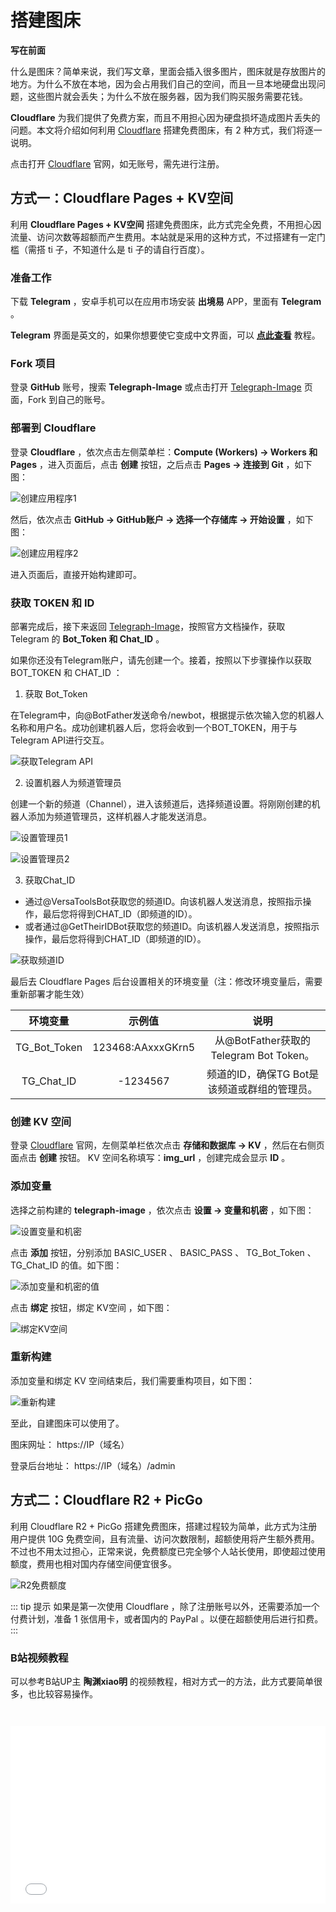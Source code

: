 # 搭建图床

**写在前面** 

什么是图床？简单来说，我们写文章，里面会插入很多图片，图床就是存放图片的地方。为什么不放在本地，因为会占用我们自己的空间，而且一旦本地硬盘出现问题，这些图片就会丢失；为什么不放在服务器，因为我们购买服务需要花钱。

**Cloudflare** 为我们提供了免费方案，而且不用担心因为硬盘损坏造成图片丢失的问题。本文将介绍如何利用  [Cloudflare](https://www.cloudflare-cn.com/)  搭建免费图床，有 2 种方式，我们将逐一说明。

 点击打开 [Cloudflare](https://www.cloudflare-cn.com/) 官网，如无账号，需先进行注册。

## 方式一：Cloudflare Pages + KV空间

利用 **Cloudflare Pages + KV空间** 搭建免费图床，此方式完全免费，不用担心因流量、访问次数等超额而产生费用。本站就是采用的这种方式，不过搭建有一定门槛（需搭 ti 子，不知道什么是 ti 子的请自行百度）。

### 准备工作

下载 **Telegram** ，安卓手机可以在应用市场安装 **出境易** APP，里面有 **Telegram** 。

**Telegram** 界面是英文的，如果你想要使它变成中文界面，可以 **[点此查看](https://zblogs.top/how-to-change-telegram-language/#telegram-%E5%AE%89%E5%8D%93%E7%89%88%E8%AE%BE%E7%BD%AE%E4%B8%AD%E6%96%87)** 教程。

### Fork 项目

登录 **GitHub** 账号，搜索 **Telegraph-Image** 或点击打开 [Telegraph-Image](https://github.com/cf-pages/Telegraph-Image) 页面，Fork 到自己的账号。

### 部署到 Cloudflare

登录 **Cloudflare** ，依次点击左侧菜单栏：**Compute (Workers) → Workers 和 Pages** ，进入页面后，点击 **创建** 按钮，之后点击 **Pages → 连接到 Git** ，如下图：

![创建应用程序1](https://img.qxiansen.online/file/AgACAgUAAyEGAASG4H8TAAMZZ4CCK23mmZZnfcbJLXgaDkAkmrQAAlPBMRv3vQFUbhuhFniYvfUBAAMCAAN5AAM2BA.png)

然后，依次点击 **GitHub → GitHub账户 → 选择一个存储库 → 开始设置** ，如下图：

![创建应用程序2](https://img.qxiansen.online/file/AgACAgUAAyEGAASG4H8TAAMaZ4CDEjmgN-djlO5aVrTrBmmLtxYAAlbBMRv3vQFU9QEhG2k7x1YBAAMCAAN5AAM2BA.png)

进入页面后，直接开始构建即可。

### 获取 TOKEN 和 ID

部署完成后，接下来返回 [Telegraph-Image](https://github.com/cf-pages/Telegraph-Image)，按照官方文档操作，获取 Telegram 的 **Bot_Token 和 Chat_ID** 。

如果你还没有Telegram账户，请先创建一个。接着，按照以下步骤操作以获取 BOT_TOKEN 和 CHAT_ID ：

1. 获取 Bot_Token

在Telegram中，向@BotFather发送命令/newbot，根据提示依次输入您的机器人名称和用户名。成功创建机器人后，您将会收到一个BOT_TOKEN，用于与Telegram API进行交互。

![获取Telegram API](https://img.qxiansen.online/file/AgACAgUAAyEGAASG4H8TAAMbZ4CF3Cbgu5cmfsh0JUm984M8LlYAAlrBMRv3vQFUz1W06LOcJx8BAAMCAAN4AAM2BA.png)

2. 设置机器人为频道管理员

创建一个新的频道（Channel），进入该频道后，选择频道设置。将刚刚创建的机器人添加为频道管理员，这样机器人才能发送消息。

![设置管理员1](https://img.qxiansen.online/file/AgACAgUAAyEGAASG4H8TAAMcZ4CGh5ZSCnGLVrnNu6YhB6oPSLYAAlvBMRv3vQFUd8A3Fs_G5coBAAMCAAN4AAM2BA.png)

![设置管理员2](https://img.qxiansen.online/file/AgACAgUAAyEGAASG4H8TAAMdZ4CG0bJNLnGvspaUrtSdX08mgf8AAlzBMRv3vQFU1byrHtBKwRwBAAMCAAN5AAM2BA.png)

3. 获取Chat_ID

- 通过@VersaToolsBot获取您的频道ID。向该机器人发送消息，按照指示操作，最后您将得到CHAT_ID（即频道的ID）。
- 或者通过@GetTheirIDBot获取您的频道ID。向该机器人发送消息，按照指示操作，最后您将得到CHAT_ID（即频道的ID）。

![获取频道ID](https://img.qxiansen.online/file/AgACAgUAAyEGAASG4H8TAAMeZ4CHKpTRNrtdKF84fNR_CfuX_iUAAl3BMRv3vQFUhs6BlWqmd2ABAAMCAAN4AAM2BA.png)

最后去 Cloudflare Pages 后台设置相关的环境变量（注：修改环境变量后，需要重新部署才能生效）

| 环境变量      |    示例值   | 说明     |
|    :----:    |    :----:   |  :----: |
| TG_Bot_Token | 123468:AAxxxGKrn5   | 从@BotFather获取的Telegram Bot Token。   |
| TG_Chat_ID   | -1234567        | 频道的ID，确保TG Bot是该频道或群组的管理员。   |

### 创建 KV 空间

登录 [Cloudflare](https://www.cloudflare-cn.com/) 官网，左侧菜单栏依次点击 **存储和数据库 → KV** ，然后在右侧页面点击 **创建** 按钮。 KV 空间名称填写：**img_url** ，创建完成会显示 **ID** 。

### 添加变量

选择之前构建的 **telegraph-image** ，依次点击 **设置 → 变量和机密** ，如下图：

![设置变量和机密](https://img.qxiansen.online/file/AgACAgUAAyEGAASG4H8TAAMfZ4DBRNWXavf4y5gZ8HS32BKmBwwAAnDCMRv3vQFUC4bLdm2LvgoBAAMCAAN5AAM2BA.png)

点击 **添加** 按钮，分别添加 BASIC_USER 、 BASIC_PASS 、 TG_Bot_Token 、 
TG_Chat_ID 的值。如下图： 

![添加变量和机密的值](https://img.qxiansen.online/file/AgACAgUAAyEGAASG4H8TAAMgZ4DGLLkePc0OiYNKYNDuic8l0toAAnrCMRv3vQFU1SqM2ZbzbDEBAAMCAAN4AAM2BA.png)

点击 **绑定** 按钮，绑定 KV空间 ，如下图：

![绑定KV空间](https://img.qxiansen.online/file/AgACAgUAAyEGAASG4H8TAAMhZ4DHH17BvSOEZZAXtWdiPqa99QMAAoHCMRv3vQFUhc8JVq_vcFQBAAMCAAN5AAM2BA.png)

### 重新构建

添加变量和绑定 KV 空间结束后，我们需要重构项目，如下图：

![重新构建](https://img.qxiansen.online/file/AgACAgUAAyEGAASG4H8TAAMiZ4DIX2cCfzA5xkFErCPJl5n1Z-kAAoPCMRv3vQFUowO3lc8EEJwBAAMCAAN3AAM2BA.png)

至此，自建图床可以使用了。

图床网址： https://IP（域名）

登录后台地址： https://IP（域名）/admin

## 方式二：Cloudflare R2 + PicGo

利用 Cloudflare R2 + PicGo 搭建免费图床，搭建过程较为简单，此方式为注册用户提供 10G 免费空间，且有流量、访问次数限制，超额使用将产生额外费用。不过也不用太过担心，正常来说，免费额度已完全够个人站长使用，即使超过使用额度，费用也相对国内存储空间便宜很多。

![R2免费额度](https://img.qxiansen.online/file/AgACAgUAAyEGAASG4H8TAAMjZ4DLenzmuKUJ3Yc_tESJyz7xRa4AAo7CMRv3vQFUL12mbdb-c7UBAAMCAAN4AAM2BA.png)

::: tip 提示
如果是第一次使用 Cloudflare ，除了注册账号以外，还需要添加一个付费计划，准备 1 张信用卡，或者国内的 PayPal 。以便在超额使用后进行扣费。
:::

### B站视频教程

可以参考B站UP主 **陶渊xiao明** 的视频教程，相对方式一的方法，此方式要简单很多，也比较容易操作。

<iframe 
style="width:100%; aspect-ratio:16/9; margin-top: 2em;" 
src="//player.bilibili.com/player.html?bvid=BV1eZCrY4E17" 
frameborder="0" 
allow="accelerometer; clipboard-write; encrypted-media; gyroscope; picture-in-picture; web-share" 
allowfullscreen>
</iframe>